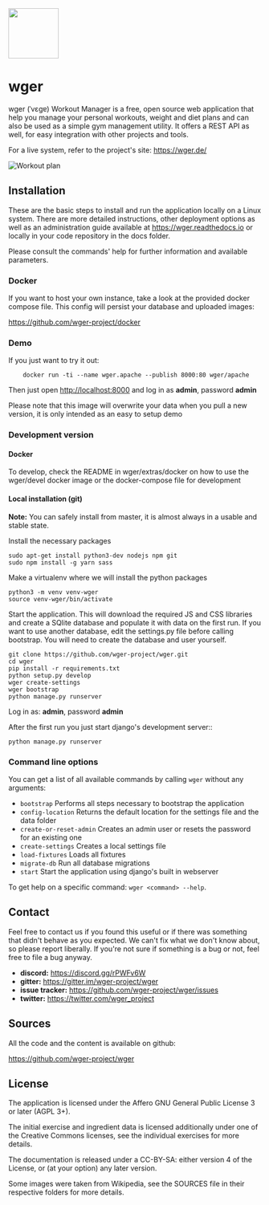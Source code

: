 ﻿<img src="https://raw.githubusercontent.com/wger-project/wger/master/wger/core/static/images/logos/logo.png" width="100" height="100" />

# wger

wger (ˈvɛɡɐ) Workout Manager is a free, open source web application that help
you manage your personal workouts, weight and diet plans and can also be used
as a simple gym management utility. It offers a REST API as well, for easy
integration with other projects and tools.

For a live system, refer to the project's site: <https://wger.de/>

![Workout plan](https://raw.githubusercontent.com/wger-project/wger/master/wger/software/static/images/workout.png)

## Installation

These are the basic steps to install and run the application locally on a Linux
system. There are more detailed instructions, other deployment options as well
as an administration guide available at <https://wger.readthedocs.io> or locally
in your code repository in the docs folder.

Please consult the commands' help for further information and available
parameters.


### Docker

If you want to host your own instance, take a look at the provided docker
compose file. This config will persist your database and uploaded images:

<https://github.com/wger-project/docker>

### Demo

If you just want to try it out:

```shell script
    docker run -ti --name wger.apache --publish 8000:80 wger/apache
```

Then just open <http://localhost:8000> and log in as **admin**, password **admin**

Please note that this image will overwrite your data when you pull a new version,
it is only intended as an easy to setup demo 

### Development version

#### Docker

To develop, check the README in wger/extras/docker on how to use
the wger/devel docker image or the docker-compose file for development

#### Local installation (git)

**Note:** You can safely install from master, it is almost always in a usable
and stable state.


Install the necessary packages

```shell script
sudo apt-get install python3-dev nodejs npm git
sudo npm install -g yarn sass
```

Make a virtualenv where we will install the python packages

```shell script
python3 -m venv venv-wger
source venv-wger/bin/activate
```

Start the application. This will download the required JS and CSS libraries
and create a SQlite database and populate it with data on the first run. If
you want to use another database, edit the settings.py file before calling
bootstrap. You will need to create the database and user yourself.

```shell script
git clone https://github.com/wger-project/wger.git
cd wger
pip install -r requirements.txt
python setup.py develop
wger create-settings
wger bootstrap
python manage.py runserver
```

Log in as: **admin**, password **admin**

After the first run you just start django's development server::

```shell script
python manage.py runserver
```


### Command line options

You can get a list of all available commands by calling ``wger`` without any
arguments:

* `bootstrap` Performs all steps necessary to bootstrap the application
* `config-location` Returns the default location for the settings file
   and the data folder
* `create-or-reset-admin` Creates an admin user or resets the password
   for an existing one
* `create-settings` Creates a local settings file
* `load-fixtures` Loads all fixtures
* `migrate-db` Run all database migrations
* `start` Start the application using django's built in webserver

To get help on a specific command: ``wger <command> --help``.


## Contact

Feel free to contact us if you found this useful or if there was something that
didn't behave as you expected. We can't fix what we don't know about, so please
report liberally. If you're not sure if something is a bug or not, feel free to
file a bug anyway.

* **discord:** <https://discord.gg/rPWFv6W>
* **gitter:** <https://gitter.im/wger-project/wger>
* **issue tracker:** <https://github.com/wger-project/wger/issues>
* **twitter:** <https://twitter.com/wger_project>


## Sources

All the code and the content is available on github:

<https://github.com/wger-project/wger>


## License

The application is licensed under the Affero GNU General Public License 3 or
later (AGPL 3+).

The initial exercise and ingredient data is licensed additionally under one of
the Creative Commons licenses, see the individual exercises for more details.

The documentation is released under a CC-BY-SA: either version 4 of the License,
or (at your option) any later version.

Some images were taken from Wikipedia, see the SOURCES file in their respective
folders for more details.
